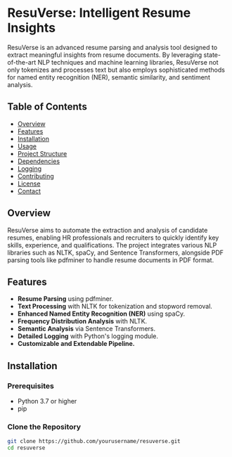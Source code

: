 # ResuVerse: Intelligent Resume Insights

ResuVerse is an advanced resume parsing and analysis tool designed to extract meaningful insights from resume documents. By leveraging state-of-the-art NLP techniques and machine learning libraries, ResuVerse not only tokenizes and processes text but also employs sophisticated methods for named entity recognition (NER), semantic similarity, and sentiment analysis.

## Table of Contents

- [Overview](#overview)
- [Features](#features)
- [Installation](#installation)
- [Usage](#usage)
- [Project Structure](#project-structure)
- [Dependencies](#dependencies)
- [Logging](#logging)
- [Contributing](#contributing)
- [License](#license)
- [Contact](#contact)

## Overview

ResuVerse aims to automate the extraction and analysis of candidate resumes, enabling HR professionals and recruiters to quickly identify key skills, experience, and qualifications. The project integrates various NLP libraries such as NLTK, spaCy, and Sentence Transformers, alongside PDF parsing tools like pdfminer to handle resume documents in PDF format.

## Features

- **Resume Parsing** using pdfminer.
- **Text Processing** with NLTK for tokenization and stopword removal.
- **Enhanced Named Entity Recognition (NER)** using spaCy.
- **Frequency Distribution Analysis** with NLTK.
- **Semantic Analysis** via Sentence Transformers.
- **Detailed Logging** with Python's logging module.
- **Customizable and Extendable Pipeline.**

## Installation

### Prerequisites

- Python 3.7 or higher
- pip

### Clone the Repository

```bash
git clone https://github.com/yourusername/resuverse.git
cd resuverse
